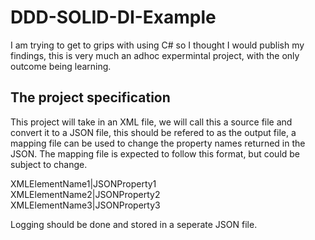 # DDD-SOLID-DI-Example

I am trying to get to grips with using C# so I thought I would publish my findings, this is very much an adhoc expermintal project, with the only outcome being learning.

## The project specification

This project will take in an XML file, we will call this a source file and convert it to a JSON file, 
this should be refered to as the output file, a mapping file can be used to change the property names returned in the JSON.
The mapping file is expected to follow this format, but could be subject to change.

XMLElementName1|JSONProperty1  
XMLElementName2|JSONProperty2  
XMLElementName3|JSONProperty3

Logging should be done and stored in a seperate JSON file.

